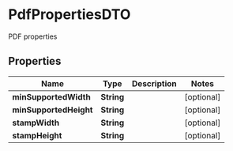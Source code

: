 

# PdfPropertiesDTO

PDF properties

## Properties

| Name | Type | Description | Notes |
|------------ | ------------- | ------------- | -------------|
|**minSupportedWidth** | **String** |  |  [optional] |
|**minSupportedHeight** | **String** |  |  [optional] |
|**stampWidth** | **String** |  |  [optional] |
|**stampHeight** | **String** |  |  [optional] |



